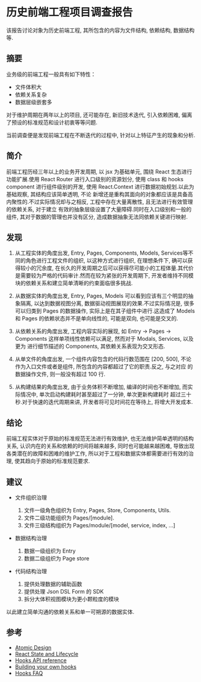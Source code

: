 # 历史前端工程项目调查报告
该报告讨论对象为历史前端工程, 其所包含的内容为文件结构, 依赖结构, 数据结构等.

## 摘要
业务级的前端工程一般具有如下特性：

* 文件体积大
* 依赖关系复杂
* 数据层级嵌套多

对于维护周期在两年以上的项目, 还可能存在, 新旧技术迭代, 引入依赖困难, 偏离了预设的标准规范和设计初衷等等问题.

当前调查便是发现前端工程在不断迭代的过程中, 针对以上特征产生的现象和分析.

## 简介
前端工程历经三年以上的业务开发周期, 以 jsx 为基础单元, 围绕 React 生态进行功能扩展.使用 React Router 进行入口级别的资源划分, 
使用 class 和 hooks component 进行组件级别的开发, 使用 React.Context 进行数据初始规划.以此为基础观察, 其结构应该简单透明, 不论
新增还是重构其面向的对象都应该是具备高内聚性的.不过实际情况却与之相反, 工程中存在大量离散性, 且无法进行有效管理的依赖关系, 对于建立
有效的抽象层级设置了大量障碍.同时在入口级别和一般的组件, 其对于数据的管理也并没有区分, 造成数据抽象无法同依赖关键进行映射.

## 发现
1. 从工程实体的角度出发, Entry, Pages, Components, Models, Services等不同的角色进行工程文件的组织, 以这种方式进行组织, 在理想条件下, 
确可以获得较小的冗余度, 在长久的开发周期之后可以获得尽可能小的工程体量.其代价是需要较为严格的代码审计.然而在较为紧张的开发周期下, 
开发者维持不同模块的依赖关系和建立简单清晰的约束面临很多挑战.

2. 从数据实体的角度出发, Entry, Pages, Models 可以看到应该有三个明显的抽象隔离, 以达到数据视图分离, 数据驱动视图展现的效果.不过实际情况是, 
很多可以归类到 Pages 的数据操作, 实际上是在其子组件中进行.这造成了 Models 和 Pages 的依赖状态并不是单向线性的, 可能是双向, 也可能是交叉的.

3. 从依赖关系的角度出发, 工程内容实际的展现, 如 Entry -> Pages -> Components 这样单项线性依赖可以满足, 然而对于 Modals, Services, 以及更为
进行细节描述的 Components,  其依赖关系表现为交叉形态.

4. 从单文件的角度出发, 一个组件内容包含的代码行数范围在 [200, 500], 不论作为入口文件或者是组件, 所包含的内容都超过了它的职责.反之, 与之对应
的数据操作文件, 则一般没有超过 100 行.

5. 从构建结果的角度出发, 由于业务体积不断增加, 编译的时间也不断增加, 而实际情况中, 单次启动构建耗时甚至超过了一分钟, 单次更新构建耗时
超过三十秒.对于快速的迭代周期来讲, 开发者将可见时间花在等待上, 将增大开发成本.

## 结论
前端工程实体对于原始的标准规范无法进行有效维护, 也无法维护简单透明的结构关系, 认识内在的关系和依赖的时间将越来越多, 同时也可能越来越困难, 
导致出现各类潜在的故障和困难的维护工作, 所以对于工程和数据实体都需要进行有效的治理, 使其趋向于原始的标准规范要求.

## 建议
* 文件组织治理

    1. 文件一级角色组织为 Entry, Pages, Store, Components, Utils.
    2. 文件二级功能组织为 Pages/[module].
    3. 文件三级结构组织为 Pages/module/[model, service, index, ...]

* 数据结构治理

    1. 数据一级组织为 Entry 
    2. 数据二级组织为 Page store

* 代码结构治理

    1. 提供处理数据的辅助函数
    2. 提供处理 Json DSL Form 的 SDK
    3. 拆分大体积视图模块为更小颗粒度的模块

以此建立简单沟通的依赖关系和单一可朔源的数据实体.

## 参考
* [Atomic Design](https://bradfrost.com/blog/post/atomic-web-design/)
* [React State and Lifecycle](https://reactjs.org/docs/state-and-lifecycle.html)
* [Hooks API reference](https://reactjs.org/docs/hooks-reference.html)
* [Building your own hooks](https://reactjs.org/docs/hooks-custom.html#using-a-custom-hook)
* [Hooks FAQ](https://reactjs.org/docs/hooks-faq.html)
